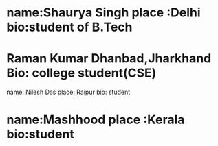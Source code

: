 
name:Shaurya Singh
place :Delhi
bio:student of B.Tech
=======

Raman Kumar
Dhanbad,Jharkhand
Bio: college student(CSE)
=======

name: Nilesh Das
place: Raipur 
bio: student

name:Mashhood
place :Kerala
bio:student
=======
